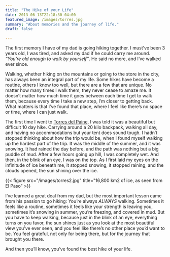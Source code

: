 ```yaml
---
title: "The Hike of your Life"
date: 2013-06-13T22:18:30-04:00
featured_image: /images/torres.jpg
summary: "About memories and the journey of life."
draft: false

---
```


The first memory I have of my dad is going hiking together. I must’ve been 3 years old, I was tired, and asked my dad if he could carry me around. *“You’re old enough to walk by yourself”*. He said no more, and I’ve walked ever since.

Walking, whether hiking on the mountains or going to the store in the city, has always been an integral part of my life. Some hikes have become a routine, others I know too well, but there are a few that are unique. No matter how many times I walk them, they never cease to amaze me. It doesn’t matter how much time it goes between each time I get to walk them, because every time I take a new step, I’m closer to getting back. What matters is that I’ve found that place, where I feel like there’s no space or time, where I can just walk.

The first time I went to [Torres del Paine](http://en.wikipedia.org/wiki/Torres_del_Paine_National_Park), I was told it was a beautiful but difficult 10 day hike. Carrying around a 20 kilo backpack, walking all day, and having no accommodations but your tent does sound tough. I hadn’t stopped thinking about how the trip would be, when I found myself walking up the hardest part of the trip. It was the middle of the summer, and it was snowing. It had rained the day before, and the path was nothing but a big puddle of mud. After a few hours going up hill, I was completely wet. And then, in the blink of an eye, I was on the top. As I first laid my eyes on the infinitude of ice beneath me, it stopped snowing, it stopped raining, and the clouds opened, the sun shining over the ice.

{{< figure src="/images/torres2.jpg" title="16,800 km2 of ice, as seen from El Paso" >}}

I’ve learned a great deal from my dad, but the most important lesson came from his passion to go hiking: You’re always *ALWAYS* walking. Sometimes it feels like a routine, sometimes it feels like your strength is leaving you, sometimes it’s snowing in summer, you’re freezing, and covered in mud. But you have to keep walking, because just in the blink of an eye, everything turns on you favor, the sun shines just as you look at the most beautiful view you’ve ever seen, and you feel like there’s no other place you’d want to be. You feel grateful, not only for being there, but for the journey that brought you there.

And then you’ll know, you’ve found the best hike of your life.